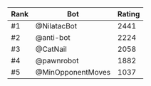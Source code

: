 Rank|Bot|Rating
---|---|---
#1|@NilatacBot|2441
#2|@anti-bot|2224
#3|@CatNail|2058
#4|@pawnrobot|1882
#5|@MinOpponentMoves|1037
